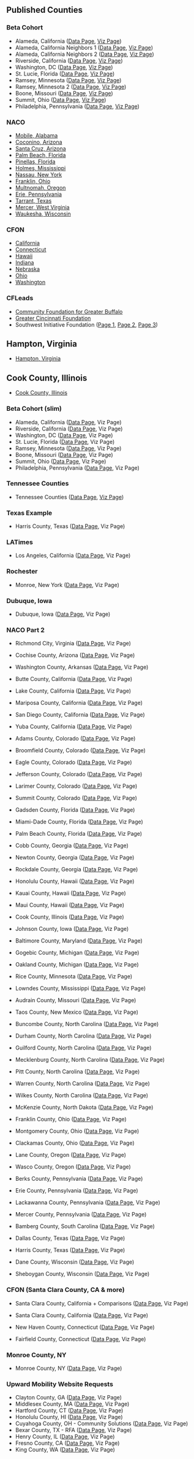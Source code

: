## Published Counties

### Beta Cohort

* Alameda, California ([Data Page](https://ui-research.github.io/gates-mobility-metrics-pages/factsheets/05_rfi-finalists/06001-Alameda-California_598), [Viz Page](https://ui-research.github.io/gates-mobility-metrics-pages/factsheets/09_rfi-finalists-viz/06001-Alameda-California_598))
* Alameda, California Neighbors 1 ([Data Page](https://ui-research.github.io/gates-mobility-metrics-pages/factsheets/05_rfi-finalists/06001-Alameda-Neighbors-1-California_942), [Viz Page](https://ui-research.github.io/gates-mobility-metrics-pages/factsheets/09_rfi-finalists-viz/06001-Alameda-Neighbors-1-California_942))
* Alameda, California Neighbors 2 ([Data Page](https://ui-research.github.io/gates-mobility-metrics-pages/factsheets/05_rfi-finalists/06001-Alameda-Neighbors-2-California_683), [Viz Page](https://ui-research.github.io/gates-mobility-metrics-pages/factsheets/09_rfi-finalists-viz/06001-Alameda-Neighbors-2-California_683))
* Riverside, California ([Data Page](https://ui-research.github.io/gates-mobility-metrics-pages/factsheets/05_rfi-finalists/06065-Riverside-California_435), [Viz Page](https://ui-research.github.io/gates-mobility-metrics-pages/factsheets/09_rfi-finalists-viz/06065-Riverside-California_435))
* Washington, DC ([Data Page](https://ui-research.github.io/gates-mobility-metrics-pages/factsheets/05_rfi-finalists/11001-District-of-Columbia-District-of-Columbia_202), [Viz Page](https://ui-research.github.io/gates-mobility-metrics-pages/factsheets/09_rfi-finalists-viz/11001-District-of-Columbia-District-of-Columbia_202))
* St. Lucie, Florida ([Data Page](https://ui-research.github.io/gates-mobility-metrics-pages/factsheets/05_rfi-finalists/12111-St-Lucie-Florida_499), [Viz Page](https://ui-research.github.io/gates-mobility-metrics-pages/factsheets/09_rfi-finalists-viz/12111-St-Lucie-Florida_499))
* Ramsey, Minnesota ([Data Page](https://ui-research.github.io/gates-mobility-metrics-pages/factsheets/05_rfi-finalists/27123-Ramsey-Minnesota_522), [Viz Page](https://ui-research.github.io/gates-mobility-metrics-pages/factsheets/09_rfi-finalists-viz/27123-Ramsey-Minnesota_522))
* Ramsey, Minnesota 2 ([Data Page](https://ui-research.github.io/gates-mobility-metrics-pages/factsheets/05_rfi-finalists/27123-Ramsey-Minnesota_523), [Viz Page](https://ui-research.github.io/gates-mobility-metrics-pages/factsheets/09_rfi-finalists-viz/27123-Ramsey-Minnesota_523))
* Boone, Missouri ([Data Page](https://ui-research.github.io/gates-mobility-metrics-pages/factsheets/05_rfi-finalists/29019-Boone-Missouri_159), [Viz Page](https://ui-research.github.io/gates-mobility-metrics-pages/factsheets/09_rfi-finalists-viz/29019-Boone-Missouri_159))
* Summit, Ohio ([Data Page](https://ui-research.github.io/gates-mobility-metrics-pages/factsheets/05_rfi-finalists/39153-County-of-Summit-Ohio-Ohio_279), [Viz Page](https://ui-research.github.io/gates-mobility-metrics-pages/factsheets/09_rfi-finalists-viz/39153-County-of-Summit-Ohio-Ohio_279))
* Philadelphia, Pennsylvania ([Data Page](https://ui-research.github.io/gates-mobility-metrics-pages/factsheets/05_rfi-finalists/42101-Philadelphia-Pennsylvania_711), [Viz Page](https://ui-research.github.io/gates-mobility-metrics-pages/factsheets/09_rfi-finalists-viz/42101-Philadelphia-Pennsylvania_711))

### NACO

* [Mobile, Alabama](https://ui-research.github.io/gates-mobility-metrics-pages/factsheets/06_naco/01097-Mobile-Alabama_499/)
* [Coconino, Arizona](https://ui-research.github.io/gates-mobility-metrics-pages/factsheets/06_naco/04005-Coconino-Arizona_598/)
* [Santa Cruz, Arizona](https://ui-research.github.io/gates-mobility-metrics-pages/factsheets/06_naco/04023-Santa-Cruz-Arizona_711/)
* [Palm Beach, Florida](https://ui-research.github.io/gates-mobility-metrics-pages/factsheets/06_naco/12099-Palm-Beach-Florida_159/)
* [Pinellas, Florida](https://ui-research.github.io/gates-mobility-metrics-pages/factsheets/06_naco/12103-Pinellas-Florida_279/)
* [Holmes, Mississippi](https://ui-research.github.io/gates-mobility-metrics-pages/factsheets/06_naco/28051-Holmes-Mississippi_435/)
* [Nassau, New York](https://ui-research.github.io/gates-mobility-metrics-pages/factsheets/06_naco/36059-Nassau-New-York_522/)
* [Franklin, Ohio](https://ui-research.github.io/gates-mobility-metrics-pages/factsheets/06_naco/39049-Franklin-Ohio_464/)
* [Multnomah, Oregon](https://ui-research.github.io/gates-mobility-metrics-pages/factsheets/06_naco/41051-Multnomah-Oregon_379/)
* [Erie, Pennsylvania](https://ui-research.github.io/gates-mobility-metrics-pages/factsheets/06_naco/42049-Erie-Pennsylvania_654/)
* [Tarrant, Texas](https://ui-research.github.io/gates-mobility-metrics-pages/factsheets/06_naco/48439-Tarrant-Texas_888/)
* [Mercer, West Virginia](https://ui-research.github.io/gates-mobility-metrics-pages/factsheets/06_naco/54055-Mercer-West-Virginia_202/)
* [Waukesha, Wisconsin](https://ui-research.github.io/gates-mobility-metrics-pages/factsheets/06_naco/55133-Waukesha-Wisconsin_356/)

### CFON

* [California](https://ui-research.github.io/gates-mobility-metrics-pages/factsheets/07_cfon/06081-San-Mateo-California_202/)
* [Connecticut](https://ui-research.github.io/gates-mobility-metrics-pages/factsheets/07_cfon/09003-Hartford-Connecticut_279/)
* [Hawaii](https://ui-research.github.io/gates-mobility-metrics-pages/factsheets/07_cfon/15001-Hawaii-Hawaii_499/)
* [Indiana](https://ui-research.github.io/gates-mobility-metrics-pages/factsheets/07_cfon/18097-Marion-Indiana_598/)
* [Nebraska](https://ui-research.github.io/gates-mobility-metrics-pages/factsheets/07_cfon/31109-Lancaster-Nebraska_522/)
* [Ohio](https://ui-research.github.io/gates-mobility-metrics-pages/factsheets/07_cfon/39035-Cuyahoga-Ohio_435/)
* [Washington](https://ui-research.github.io/gates-mobility-metrics-pages/factsheets/07_cfon/53033-King-Washington_159/)

### CFLeads

* [Community Foundation for Greater Buffalo](https://ui-research.github.io/gates-mobility-metrics-pages/factsheets/11_cfleads/36029-Erie-Community-Foundation-for-Greater-Buffalo_102/)
* [Greater Cincinnati Foundation](https://ui-research.github.io/gates-mobility-metrics-pages/factsheets/11_cfleads/39061-Hamilton-Greater-Cincinnati-Foundation_573/)
* Southwest Initiative Foundation ([Page 1](https://ui-research.github.io/gates-mobility-metrics-pages/factsheets/11_cfleads/27011-Big-Stone-Southwest-Initiative-Foundation-1_821/), [Page 2](https://ui-research.github.io/gates-mobility-metrics-pages/factsheets/11_cfleads/27085-McLeod-Southwest-Initiative-Foundation-2_908/), [Page 3](https://ui-research.github.io/gates-mobility-metrics-pages/factsheets/11_cfleads/27151-Swift-Southwest-Initiative-Foundation-3_762/))

## Hampton, Virginia

* [Hampton, Virginia](https://ui-research.github.io/gates-mobility-metrics-pages/factsheets/12_hampton-virginia/51650-Hampton-Virginia_909/)

## Cook County, Illinois

* [Cook County, Illinois](https://ui-research.github.io/gates-mobility-metrics-pages/factsheets/13_cook-illinois/17031-Cook-Illinois_757/)

### Beta Cohort (slim)

* Alameda, California ([Data Page](https://ui-research.github.io/gates-mobility-metrics-pages/factsheets/14_rfi-finalists-slim/06001-Alameda-California_1), Viz Page)
* Riverside, California ([Data Page](https://ui-research.github.io/gates-mobility-metrics-pages/factsheets/14_rfi-finalists-slim/06065-Riverside-California_1), Viz Page)
* Washington, DC ([Data Page](https://ui-research.github.io/gates-mobility-metrics-pages/factsheets/14_rfi-finalists-slim/11001-District-of-Columbia-District-of-Columbia_1), Viz Page)
* St. Lucie, Florida ([Data Page](https://ui-research.github.io/gates-mobility-metrics-pages/factsheets/14_rfi-finalists-slim/12111-St-Lucie-Florida_1), Viz Page)
* Ramsey, Minnesota ([Data Page](https://ui-research.github.io/gates-mobility-metrics-pages/factsheets/14_rfi-finalists-slim/27123-Ramsey-Minnesota_1), Viz Page)
* Boone, Missouri ([Data Page](https://ui-research.github.io/gates-mobility-metrics-pages/factsheets/14_rfi-finalists-slim/29019-Boone-Missouri_1), Viz Page)
* Summit, Ohio ([Data Page](https://ui-research.github.io/gates-mobility-metrics-pages/factsheets/14_rfi-finalists-slim/39153-County-of-Summit-Ohio-Ohio_1), Viz Page)
* Philadelphia, Pennsylvania ([Data Page](https://ui-research.github.io/gates-mobility-metrics-pages/factsheets/14_rfi-finalists-slim/42101-Philadelphia-Pennsylvania_1), Viz Page)

### Tennessee Counties 

* Tennessee Counties ([Data Page](https://ui-research.github.io/gates-mobility-metrics-pages/factsheets/15_tennessee-counties/47157-Shelby-Tennessee_800), [Viz Page](https://ui-research.github.io/gates-mobility-metrics-pages/factsheets/16_tennessee-counties-viz/47157-Shelby-Tennessee_800))

### Texas Example

* Harris County, Texas ([Data Page](https://ui-research.github.io/gates-mobility-metrics-pages/factsheets/17_texas-example/48201-Harris-Texas_911), Viz Page)

### LATimes

* Los Angeles, California ([Data Page](https://ui-research.github.io/gates-mobility-metrics-pages/factsheets/18_latimes/06037-Los-Angeles-California_401), Viz Page)

### Rochester

* Monroe, New York ([Data Page](https://ui-research.github.io/gates-mobility-metrics-pages/factsheets/19_rochester/36055-Monroe-New-York_899), Viz Page)

### Dubuque, Iowa

* Dubuque, Iowa ([Data Page](https://ui-research.github.io/gates-mobility-metrics-pages/factsheets/20_dubuque/19061-Dubuque-Iowa_866), Viz Page)

### NACO Part 2

* Richmond City, Virginia ([Data Page](https://ui-research.github.io/gates-mobility-metrics-pages/factsheets/21_naco/51760-Richmond-City-Virginia_476), Viz Page)

* Cochise County, Arizona ([Data Page](https://ui-research.github.io/gates-mobility-metrics-pages/factsheets/21_naco/04003-Cochise-Arizona_535), Viz Page)

* Washington County, Arkansas ([Data Page](https://ui-research.github.io/gates-mobility-metrics-pages/factsheets/21_naco/05143-Washington-Arkansas_904), Viz Page)

* Butte County, California ([Data Page](https://ui-research.github.io/gates-mobility-metrics-pages/factsheets/21_naco/06007-Butte-California_123), Viz Page)

* Lake County, California ([Data Page](https://ui-research.github.io/gates-mobility-metrics-pages/factsheets/21_naco/06033-Lake-California_NA), Viz Page)

* Mariposa County, California ([Data Page](https://ui-research.github.io/gates-mobility-metrics-pages/factsheets/21_naco/06043-Mariposa-California_239), Viz Page)

* San Diego County, California ([Data Page](https://ui-research.github.io/gates-mobility-metrics-pages/factsheets/21_naco/06073-San-Diego-California_902), Viz Page)

* Yuba County, California ([Data Page](https://ui-research.github.io/gates-mobility-metrics-pages/factsheets/21_naco/06115-Yuba-California_519), Viz Page)

* Adams County, Colorado ([Data Page](https://ui-research.github.io/gates-mobility-metrics-pages/factsheets/21_naco/08001-Adams-Colorado_512), Viz Page)

* Broomfield County, Colorado ([Data Page](https://ui-research.github.io/gates-mobility-metrics-pages/factsheets/21_naco/08014-Broomfield-Colorado_778), Viz Page)

* Eagle County, Colorado ([Data Page](https://ui-research.github.io/gates-mobility-metrics-pages/factsheets/21_naco/08037-Eagle-Colorado_439), Viz Page)

* Jefferson County, Colorado ([Data Page](https://ui-research.github.io/gates-mobility-metrics-pages/factsheets/21_naco/08059-Jefferson-Colorado_222), Viz Page)

* Larimer County, Colorado ([Data Page](https://ui-research.github.io/gates-mobility-metrics-pages/factsheets/21_naco/08069-Larimer-Colorado_770), Viz Page)

* Summit County, Colorado ([Data Page](https://ui-research.github.io/gates-mobility-metrics-pages/factsheets/21_naco/08117-Summit-Colorado_406), Viz Page)

* Gadsden County, Florida ([Data Page](https://ui-research.github.io/gates-mobility-metrics-pages/factsheets/21_naco/12039-Gadsden-Florida_829), Viz Page)

* Miami-Dade County, Florida ([Data Page](https://ui-research.github.io/gates-mobility-metrics-pages/factsheets/21_naco/12086-Miami-Dade-Florida_117), Viz Page)

* Palm Beach County, Florida ([Data Page](https://ui-research.github.io/gates-mobility-metrics-pages/factsheets/21_naco/12099-Palm-Beach-Florida_608), Viz Page)

* Cobb County, Georgia ([Data Page](https://ui-research.github.io/gates-mobility-metrics-pages/factsheets/21_naco/13067-Cobb-Georgia_285), Viz Page)

* Newton County, Georgia ([Data Page](https://ui-research.github.io/gates-mobility-metrics-pages/factsheets/21_naco/13217-Newton-Georgia_NA), Viz Page)

* Rockdale County, Georgia ([Data Page](https://ui-research.github.io/gates-mobility-metrics-pages/factsheets/21_naco/13247-Rockdale-Georgia_107), Viz Page)

* Honolulu County, Hawaii ([Data Page](https://ui-research.github.io/gates-mobility-metrics-pages/factsheets/21_naco/15003-Honolulu-Hawaii_NA), Viz Page)

* Kauai County, Hawaii ([Data Page](https://ui-research.github.io/gates-mobility-metrics-pages/factsheets/21_naco/15007-Kauai-Hawaii_503), Viz Page)

* Maui County, Hawaii ([Data Page](https://ui-research.github.io/gates-mobility-metrics-pages/factsheets/21_naco/15009-Maui-Hawaii_531), Viz Page)

* Cook County, Illinois ([Data Page](https://ui-research.github.io/gates-mobility-metrics-pages/factsheets/21_naco/17031-Cook-Illinois_791), Viz Page)

* Johnson County, Iowa ([Data Page](https://ui-research.github.io/gates-mobility-metrics-pages/factsheets/21_naco/19103-Johnson-Iowa_165), Viz Page)

* Baltimore County, Maryland ([Data Page](https://ui-research.github.io/gates-mobility-metrics-pages/factsheets/21_naco/24005-Baltimore-Maryland_398), Viz Page)

* Gogebic County, Michigan ([Data Page](https://ui-research.github.io/gates-mobility-metrics-pages/factsheets/21_naco/26053-Gogebic-Michigan_267), Viz Page)

* Oakland County, Michigan ([Data Page](https://ui-research.github.io/gates-mobility-metrics-pages/factsheets/21_naco/26125-Oakland-Michigan_994), Viz Page)

* Rice County, Minnesota ([Data Page](https://ui-research.github.io/gates-mobility-metrics-pages/factsheets/21_naco/27131-Rice-Minnesota_085), Viz Page)

* Lowndes County, Mississippi ([Data Page](https://ui-research.github.io/gates-mobility-metrics-pages/factsheets/21_naco/28087-Lowndes-Mississippi_NA), Viz Page)

* Audrain County, Missouri ([Data Page](https://ui-research.github.io/gates-mobility-metrics-pages/factsheets/21_naco/29007-Audrain-Missouri_NA), Viz Page)

* Taos County, New Mexico ([Data Page](https://ui-research.github.io/gates-mobility-metrics-pages/factsheets/21_naco/35055-Taos-New-Mexico_701), Viz Page)

* Buncombe County, North Carolina ([Data Page](https://ui-research.github.io/gates-mobility-metrics-pages/factsheets/21_naco/37021-Buncombe-North-Carolina_393), Viz Page)

* Durham County, North Carolina ([Data Page](https://ui-research.github.io/gates-mobility-metrics-pages/factsheets/21_naco/37063-Durham-North-Carolina_603), Viz Page)

* Guilford County, North Carolina ([Data Page](https://ui-research.github.io/gates-mobility-metrics-pages/factsheets/21_naco/37081-Guilford-North-Carolina_837), Viz Page)

* Mecklenburg County, North Carolina ([Data Page](https://ui-research.github.io/gates-mobility-metrics-pages/factsheets/21_naco/37119-Mecklenburg-North-Carolina_455), Viz Page)

* Pitt County, North Carolina ([Data Page](https://ui-research.github.io/gates-mobility-metrics-pages/factsheets/21_naco/37147-Pitt-North-Carolina_NA), Viz Page)

* Warren County, North Carolina ([Data Page](https://ui-research.github.io/gates-mobility-metrics-pages/factsheets/21_naco/37185-Warren-North-Carolina_738), Viz Page)

* Wilkes County, North Carolina ([Data Page](https://ui-research.github.io/gates-mobility-metrics-pages/factsheets/21_naco/37193-Wilkes-North-Carolina_445), Viz Page)

* McKenzie County, North Dakota ([Data Page](https://ui-research.github.io/gates-mobility-metrics-pages/factsheets/21_naco/38053-McKenzie-North-Dakota_441), Viz Page)

* Franklin County, Ohio ([Data Page](https://ui-research.github.io/gates-mobility-metrics-pages/factsheets/21_naco/39049-Franklin-Ohio_415), Viz Page)

* Montgomery County, Ohio ([Data Page](https://ui-research.github.io/gates-mobility-metrics-pages/factsheets/21_naco/39113-Montgomery-Ohio_NA), Viz Page)

* Clackamas County, Ohio ([Data Page](https://ui-research.github.io/gates-mobility-metrics-pages/factsheets/21_naco/41005-Clackamas-Oregon_NA), Viz Page)

* Lane County, Oregon ([Data Page](https://ui-research.github.io/gates-mobility-metrics-pages/factsheets/21_naco/41039-Lane-Oregon_707), Viz Page)

* Wasco County, Oregon ([Data Page](https://ui-research.github.io/gates-mobility-metrics-pages/factsheets/21_naco/41065-Wasco-Oregon_808), Viz Page)

* Berks County, Pennsylvania ([Data Page](https://ui-research.github.io/gates-mobility-metrics-pages/factsheets/21_naco/42011-Berks-Pennsylvania_311), Viz Page)

* Erie County, Pennsylvania ([Data Page](https://ui-research.github.io/gates-mobility-metrics-pages/factsheets/21_naco/42049-Erie-Pennsylvania_586), Viz Page)

* Lackawanna County, Pennsylvania ([Data Page](https://ui-research.github.io/gates-mobility-metrics-pages/factsheets/21_naco/42069-Lackawanna-Pennsylvania_892), Viz Page)

* Mercer County, Pennsylvania ([Data Page](https://ui-research.github.io/gates-mobility-metrics-pages/factsheets/21_naco/42085-Mercer-Pennsylvania_284), Viz Page)

* Bamberg County, South Carolina ([Data Page](https://ui-research.github.io/gates-mobility-metrics-pages/factsheets/21_naco/45009-Bamberg-South-Carolina_646), Viz Page)

* Dallas County, Texas ([Data Page](https://ui-research.github.io/gates-mobility-metrics-pages/factsheets/21_naco/48113-Dallas-Texas_789), Viz Page)

* Harris County, Texas ([Data Page](https://ui-research.github.io/gates-mobility-metrics-pages/factsheets/21_naco/48201-Harris-Texas_112), Viz Page)

* Dane County, Wisconsin ([Data Page](https://ui-research.github.io/gates-mobility-metrics-pages/factsheets/21_naco/55025-Dane-Wisconsin_623), Viz Page)

* Sheboygan County, Wisconsin ([Data Page](https://ui-research.github.io/gates-mobility-metrics-pages/factsheets/21_naco/55117-Sheboygan-Wisconsin_416), Viz Page)

### CFON (Santa Clara County, CA & more)

* Santa Clara County, California + Comparisons ([Data Page](https://ui-research.github.io/gates-mobility-metrics-pages/factsheets/22_santa_clara/06085-Santa-Clara-California_119), Viz Page)

* Santa Clara County, California ([Data Page](https://ui-research.github.io/gates-mobility-metrics-pages/factsheets/22_santa_clara/06085-Santa-Clara-California_NA), Viz Page)

* New Haven County, Connecticut ([Data Page](https://ui-research.github.io/gates-mobility-metrics-pages/factsheets/22_santa_clara/22_santa_clara/09009-New-Haven-Connecticut_NA), Viz Page)

* Fairfield County, Connecticut ([Data Page](https://ui-research.github.io/gates-mobility-metrics-pages/factsheets/22_santa_clara/09001-Fairfield-Connecticut_NA), Viz Page)

### Monroe County, NY

* Monroe County, NY ([Data Page](https://ui-research.github.io/gates-mobility-metrics-pages/factsheets/23_monroe/36055-Monroe-New-York_616), Viz Page)

### Upward Mobility Website Requests

* Clayton County, GA ([Data Page](https://ui-research.github.io/gates-mobility-metrics-pages/factsheets/24_website_requests/13063-Clayton-Georgia_344), Viz Page)
* Middlesex County, MA ([Data Page](https://ui-research.github.io/gates-mobility-metrics-pages/factsheets/24_website_requests/25017-Middlesex-Massachusetts_304), Viz Page)
* Hartford County, CT ([Data Page](https://ui-research.github.io/gates-mobility-metrics-pages/factsheets/24_website_requests/09003-Hartford-Connecticut_808), Viz Page)
* Honolulu County, HI ([Data Page](https://ui-research.github.io/gates-mobility-metrics-pages/factsheets/24_website_requests/15003-Honolulu-Hawaii_349), Viz Page)
* Cuyahoga County, OH - Community Solutions ([Data Page](https://ui-research.github.io/gates-mobility-metrics-pages/factsheets/24_website_requests/39035-Cuyahoga-Ohio_108), Viz Page)
* Bexar County, TX - RFA ([Data Page](https://ui-research.github.io/gates-mobility-metrics-pages/factsheets/24_website_requests/48029-Bexar-Texas_707), Viz Page)
* Henry County, IL ([Data Page](https://ui-research.github.io/gates-mobility-metrics-pages/factsheets/24_website_requests/17073-Henry-Illinois_771), Viz Page)
* Fresno County, CA ([Data Page](https://ui-research.github.io/gates-mobility-metrics-pages/factsheets/24_website_requests/06019-Fresno-California_339), Viz Page)
* King County, WA ([Data Page](https://ui-research.github.io/gates-mobility-metrics-pages/factsheets/24_website_requests/53033-King-Washington_418), Viz Page)